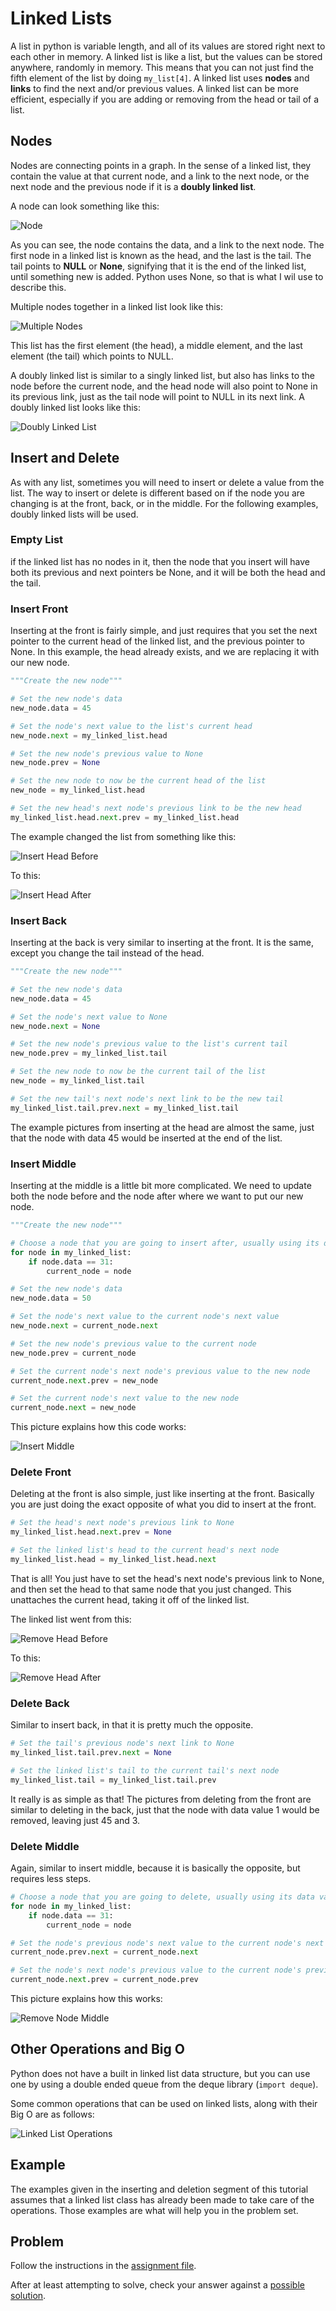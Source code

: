 # Linked Lists

A list in python is variable length, and all of its values are stored right next to each other in memory. A linked list is like a list, but the values can be stored anywhere, randomly in memory. This means that you can not just find the fifth element of the list by doing `my_list[4]`. A linked list uses **nodes** and **links** to find the next and/or previous values. A linked list can be more efficient, especially if you are adding or removing from the head or tail of a list.

## Nodes

Nodes are connecting points in a graph. In the sense of a linked list, they contain the value at that current node, and a link to the next node, or the next node and the previous node if it is a **doubly linked list**.

A node can look something like this:

![Node](images/linked-list.png)

As you can see, the node contains the data, and a link to the next node. The first node in a linked list is known as the head, and the last is the tail. The tail points to **NULL** or **None**, signifying that it is the end of the linked list, until something new is added. Python uses None, so that is what I wil use to describe this.

Multiple nodes together in a linked list look like this:

![Multiple Nodes](images/linked-list_many.png)

This list has the first element (the head), a middle element, and the last element (the tail) which points to NULL.

A doubly linked list is similar to a singly linked list, but also has links to the node before the current node, and the head node will also point to None in its previous link, just as the tail node will point to NULL in its next link. A doubly linked list looks like this:

![Doubly Linked List](images/doubly-linked-list.png)

## Insert and Delete

As with any list, sometimes you will need to insert or delete a value from the list. The way to insert or delete is different based on if the node you are changing is at the front, back, or in the middle. For the following examples, doubly linked lists will be used.

### Empty List

if the linked list has no nodes in it, then the node that you insert will have both its previous and next pointers be None, and it will be both the head and the tail.

### Insert Front

Inserting at the front is fairly simple, and just requires that you set the next pointer to the current head of the linked list, and the previous pointer to None. In this example, the head already exists, and we are replacing it with our new node.

```python
"""Create the new node"""

# Set the new node's data
new_node.data = 45

# Set the node's next value to the list's current head
new_node.next = my_linked_list.head

# Set the new node's previous value to None
new_node.prev = None

# Set the new node to now be the current head of the list
new_node = my_linked_list.head

# Set the new head's next node's previous link to be the new head
my_linked_list.head.next.prev = my_linked_list.head 
```

The example changed the list from something like this:

![Insert Head Before](images/insert_head1.png)

To this:

![Insert Head After](images/insert_head2.png)

### Insert Back

Inserting at the back is very similar to inserting at the front. It is the same, except you change the tail instead of the head.

```python
"""Create the new node"""

# Set the new node's data
new_node.data = 45

# Set the node's next value to None
new_node.next = None

# Set the new node's previous value to the list's current tail
new_node.prev = my_linked_list.tail

# Set the new node to now be the current tail of the list
new_node = my_linked_list.tail

# Set the new tail's next node's next link to be the new tail
my_linked_list.tail.prev.next = my_linked_list.tail 
```

The example pictures from inserting at the head are almost the same, just that the node with data 45 would be inserted at the end of the list.

### Insert Middle

Inserting at the middle is a little bit more complicated. We need to update both the node before and the node after where we want to put our new node.

```python
"""Create the new node"""

# Choose a node that you are going to insert after, usually using its data value
for node in my_linked_list:
    if node.data == 31:
        current_node = node

# Set the new node's data
new_node.data = 50

# Set the node's next value to the current node's next value
new_node.next = current_node.next

# Set the new node's previous value to the current node
new_node.prev = current_node

# Set the current node's next node's previous value to the new node
current_node.next.prev = new_node

# Set the current node's next value to the new node
current_node.next = new_node
```

This picture explains how this code works:

![Insert Middle](images/insert_middle.png)

### Delete Front

Deleting at the front is also simple, just like inserting at the front. Basically you are just doing the exact opposite of what you did to insert at the front.

```python
# Set the head's next node's previous link to None
my_linked_list.head.next.prev = None

# Set the linked list's head to the current head's next node
my_linked_list.head = my_linked_list.head.next
```

That is all! You just have to set the head's next node's previous link to None, and then set the head to that same node that you just changed. This unattaches the current head, taking it off of the linked list.

The linked list went from this:

![Remove Head Before](images/insert_head2.png)

To this:

![Remove Head After](images/insert_head1.png)

### Delete Back

Similar to insert back, in that it is pretty much the opposite.

```python
# Set the tail's previous node's next link to None
my_linked_list.tail.prev.next = None

# Set the linked list's tail to the current tail's next node
my_linked_list.tail = my_linked_list.tail.prev
```

It really is as simple as that! The pictures from deleting from the front are similar to deleting in the back, just that the node with data value 1 would be removed, leaving just 45 and 3.

### Delete Middle

Again, similar to insert middle, because it is basically the opposite, but requires less steps.

```python
# Choose a node that you are going to delete, usually using its data value
for node in my_linked_list:
    if node.data == 31:
        current_node = node

# Set the node's previous node's next value to the current node's next value
current_node.prev.next = current_node.next

# Set the node's next node's previous value to the current node's previous value
current_node.next.prev = current_node.prev
```

This picture explains how this works:

![Remove Node Middle](images/delete_middle.png)

## Other Operations and Big O

Python does not have a built in linked list data structure, but you can use one by using a double ended queue from the deque library (`import deque`).

Some common operations that can be used on linked lists, along with their Big O are as follows:

![Linked List Operations](images/linked_list_ops.png)

## Example

The examples given in the inserting and deletion segment of this tutorial assumes that a linked list class has already been made to take care of the operations. Those examples are what will help you in the problem set.

## Problem

Follow the instructions in the [assignment file](assignments/linked_list.py).

After at least attempting to solve, check your answer against a 
[possible solution](solutions/linked_list.py).